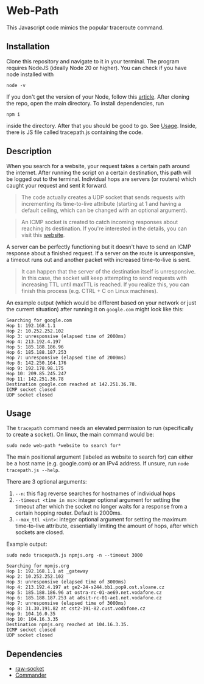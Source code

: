# Web-Path

This Javascript code mimics the popular traceroute command.

## Installation

Clone this repository and navigate to it in your terminal. The program requires NodeJS (ideally Node 20 or higher). You can check if you have node installed with
```
node -v
```
If you don't get the version of your Node, follow this [article](https://nodejs.org/en/learn/getting-started/how-to-install-nodejs). After cloning the repo, open the main directory. To install dependencies, run 
```
npm i 
```
inside the directory. After that you should be good to go. See [Usage](#usage).
Inside, there is JS file called tracepath.js containing the code. 

## Description

When you search for a website, your request takes a certain path around the internet. After running the script on a certain destination, this path will be logged out to the terminal. Individual hops are servers (or routers) which caught your request and sent it forward.

> The code actually creates a UDP socket that sends requests with incrementing its time-to-live attribute (starting at 1 and having a default ceiling, which can be changed with an optional argument).

> An ICMP socket is created to catch incoming responses about reaching its destination. If you're interested in the details, you can visit this [website](https://www.howtogeek.com/134132/how-to-use-traceroute-to-identify-network-problems/).

 A server can be perfectly functioning but it doesn't have to send an ICMP response about a finished request. If a server on the route is unresponsive, a timeout runs out and another packet with increased time-to-live is sent.
 > It can happen that the server of the destination itself is unresponsive. In this case, the socket will keep attempting to send requests with increasing TTL until maxTTL is reached. If you realize this, you can finish this process (e.g. CTRL + C on Linux machines).

An example output (which would be different based on your network or just the current situation) after running it on `google.com` might look like this:
```
Searching for google.com
Hop 1: 192.168.1.1
Hop 2: 10.252.252.102
Hop 3: unresponsive (elapsed time of 2000ms)
Hop 4: 213.192.4.197
Hop 5: 185.188.186.96
Hop 6: 185.188.187.253
Hop 7: unresponsive (elapsed time of 2000ms)
Hop 8: 142.250.164.176
Hop 9: 192.178.98.175
Hop 10: 209.85.245.247
Hop 11: 142.251.36.78
Destination google.com reached at 142.251.36.78.
ICMP socket closed
UDP socket closed
```

## Usage

The `tracepath` command needs an elevated permission to run (specifically to create a socket). On linux, the main command would be:
```
sudo node web-path *website to search for*
 ```
The main positional argument (labeled as website to search for) can either be a host name (e.g. google.com) or an IPv4 address. If unsure, run `node tracepath.js --help`.

There are 3 optional arguments:
1. `--n`: this flag reverse searches for hostnames of individual hops
2. `--timeout <time in ms>`: integer optional argument for setting the timeout after which the socket no longer waits for a response from a certain hopping router. Default is 2000ms.
3. `--max_ttl <int>`: integer optional argument for setting the maximum time-to-live attribute, essentially limiting the amount of hops, after which sockets are closed.

Example output:
```
sudo node tracepath.js npmjs.org -n --timeout 3000

Searching for npmjs.org
Hop 1: 192.168.1.1 at _gateway
Hop 2: 10.252.252.102
Hop 3: unresponsive (elapsed time of 3000ms)
Hop 4: 213.192.4.197 at ge2-24-s244.bb1.pop9.ost.sloane.cz
Hop 5: 185.188.186.96 at ostra-rc-01-ae69.net.vodafone.cz
Hop 6: 185.188.187.253 at a0sit-rc-01-ae1.net.vodafone.cz
Hop 7: unresponsive (elapsed time of 3000ms)
Hop 8: 31.30.191.82 at cst2-191-82.cust.vodafone.cz
Hop 9: 104.16.0.35
Hop 10: 104.16.3.35
Destination npmjs.org reached at 104.16.3.35.
ICMP socket closed
UDP socket closed
```

## Dependencies
- [raw-socket](https://www.npmjs.com/package/raw-socket)
- [Commander](https://www.npmjs.com/package/commander)
